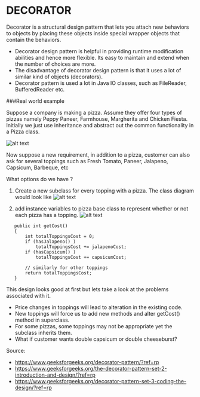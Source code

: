 # DECORATOR

Decorator is a structural design pattern that lets you attach new behaviors to objects by placing these objects inside special wrapper objects that contain the behaviors.

- Decorator design pattern is helpful in providing runtime modification abilities and hence more flexible. Its easy to maintain and extend when the number of choices are more.
- The disadvantage of decorator design pattern is that it uses a lot of similar kind of objects (decorators).
- Decorator pattern is used a lot in Java IO classes, such as FileReader, BufferedReader etc.

###Real world example

Suppose a company is making a pizza. Assume they offer four types of pizzas namely Peppy Paneer, Farmhouse, Margherita  and Chicken Fiesta. Initially we just use inheritance and abstract out the common functionality in a Pizza class. 

![alt text](https://media.geeksforgeeks.org/wp-content/uploads/decorePattern-1.png)

Now suppose a new requirement, in addition to a pizza, customer can also ask for several toppings such as Fresh Tomato, Paneer, Jalapeno, Capsicum, Barbeque, etc



What options do we have ? 
1. Create a new subclass for every topping with a pizza. The class diagram would look like
![alt text](https://media.geeksforgeeks.org/wp-content/uploads/decorePattern.png)

2. add instance variables to pizza base class to represent whether or not each pizza has a topping.
![alt text](https://media.geeksforgeeks.org/wp-content/uploads/decorePattern-2.png)

```// Sample getCost() in super class
   public int getCost()
   {
       int totalToppingsCost = 0;
       if (hasJalapeno() )
           totalToppingsCost += jalapenoCost;
       if (hasCapsicum() )
           totalToppingsCost += capsicumCost;
   
       // similarly for other toppings
       return totalToppingsCost;
   }
```

This design looks good at first but lets take a look at the problems associated with it.

- Price changes in toppings will lead to alteration in the existing code.
- New toppings will force us to add new methods and alter getCost() method in superclass.
- For some pizzas, some toppings may not be appropriate yet the subclass inherits them.
- What if customer wants double capsicum or double cheeseburst?


Source: 
- https://www.geeksforgeeks.org/decorator-pattern/?ref=rp 
- https://www.geeksforgeeks.org/the-decorator-pattern-set-2-introduction-and-design/?ref=rp
- https://www.geeksforgeeks.org/decorator-pattern-set-3-coding-the-design/?ref=rp